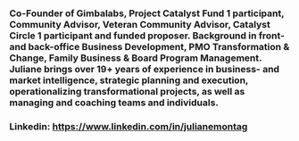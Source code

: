 ### Co-Founder of Gimbalabs, Project Catalyst Fund 1 participant, Community Advisor, Veteran Community Advisor, Catalyst Circle 1 participant and funded proposer. Background in front- and back-office Business Development, PMO Transformation & Change, Family Business & Board Program Management. Juliane brings over 19+ years of experience in business- and market intelligence, strategic planning and execution, operationalizing transformational projects, as well as managing and coaching teams and individuals.

### Linkedin: https://www.linkedin.com/in/julianemontag

